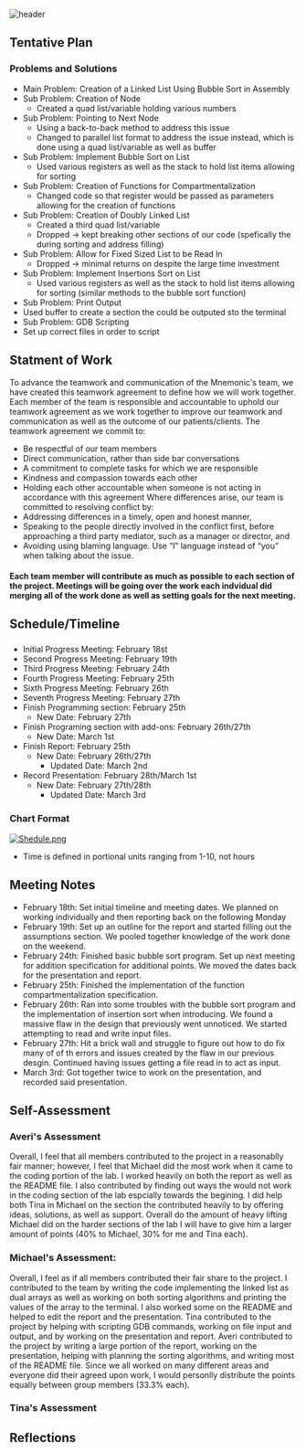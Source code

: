 ![header](https://capsule-render.vercel.app/api?type=waving&color=D5D6EA&height=300&section=header&text=CS3113_SP22_LAB01_TEAMMneumonic&fontSize=30&animation=fadeIn)

## Tentative Plan 
### Problems and Solutions
-   Main Problem: Creation of a Linked List Using Bubble Sort in Assembly 
-  Sub Problem: Creation of Node
   - Created a quad list/variable holding various numbers
-  Sub Problem: Pointing to Next Node
   -  Using a back-to-back method to address this issue
   -   Changed to parallel list format to address the issue instead, which is done using a quad list/variable as well as buffer 
- Sub Problem: Implement Bubble Sort on List
   - Used various registers as well as the stack to hold list items allowing for sorting 
- Sub Problem: Creation of Functions for Compartmentalization
   - Changed code so that register would be passed as parameters allowing for the creation of functions 
- Sub Problem: Creation of Doubly Linked List
   - Created a third quad list/variable 
   - Dropped -> kept breaking other sections of our code (spefically the during sorting and address filling) 
- Sub Problem: Allow for Fixed Sized List to be Read In 
   - Dropped -> minimal returns on despite the large time investment
- Sub Problem: Implement Insertions Sort on List
   -  Used various registers as well as the stack to hold list items allowing for sorting (similar methods to the bubble sort function)
 - Sub Problem: Print Output  
 - Used buffer to create a section the could be outputed sto the terminal
 - Sub Problem: GDB Scripting
 - Set up correct files in order to script
## Statment of Work 
To advance the teamwork and communication of the Mnemonic's team, we have created this
teamwork agreement to define how we will work together.
Each member of the team is responsible and accountable to uphold our teamwork agreement as we
work together to improve our teamwork and communication as well as the outcome of our
patients/clients.
The teamwork agreement we commit to:
- Be respectful of our team members
- Direct communication, rather than side bar conversations
- A commitment to complete tasks for which we are responsible
- Kindness and compassion towards each other
- Holding each other accountable when someone is not acting in accordance with this agreement
Where differences arise, our team is committed to resolving conflict by:
- Addressing differences in a timely, open and honest manner,
- Speaking to the people directly involved in the conflict first, before approaching a third party
mediator, such as a manager or director, and
- Avoiding using blaming language. Use “I” language instead of “you” when talking about the
issue.
#### Each team member will contribute as much as possible to each section of the project. Meetings will be going over the work each indvidual did merging all of the work done as well as setting goals for the next meeting. 

## Schedule/Timeline 
### 
-  Initial Progress Meeting: February 18st
-  Second Progress Meeting: February 19th
-  Third Progress Meeting: February 24th 
-  Fourth Progress Meeting: February 25th 
-  Sixth Progress Meeting: February 26th 
-  Seventh Progress Meeting: February 27th 
-  Finish Programming section: February 25th 
   - New Date: February 27th      
-  Finish Programing section with add-ons: February 26th/27th
      - New Date: March 1st 
-  Finish Report: February 25th
   - New Date: February 26th/27th 
      - Updated Date: March 2nd 
-  Record Presentation: February 28th/March 1st 
   - New Date: February 27th/28th  
      - Updated Date: March 3rd 
### Chart Format 
[![Shedule.png](https://i.postimg.cc/DwhP7pMz/Picture.png)](https://postimg.cc/56PC3g1c)
- Time is defined in portional units ranging from 1-10, not hours
## Meeting Notes
-  February 18th: Set initial timeline and meeting dates. We planned on working individually and then reporting back on the following Monday 
-  February 19th: Set up an outline for the report and started filling out the assumptions section. We pooled together knowledge of the work done on the weekend.
-  February 24th: Finished basic bubble sort program. Set up next meeting for addition specification for additional points. We moved the dates back for the presentation and report.
-  February 25th: Finished the implementation of the function compartmentalization specification.  
-  February 26th: Ran into some troubles with the bubble sort program and the implementation of insertion sort when introducing. We found a massive flaw in the design that previously went unnoticed. We started attempting to read and write input files. 
-  February 27th: Hit a brick wall and struggle to figure out how to do fix many of of th errors and issues created by the flaw in our previous desgin. Continued having issues getting a file read in to act as input. 
 - March 3rd: Got together twice to work on the presentation, and recorded said presentation. 
 ## Self-Assessment 
 
 ### Averi's Assessment
 Overall, I feel that all members contributed to the project in a reasonablly fair manner; however, I feel that Michael did the most work when it came to the coding portion of the lab. I worked heavily on both the report as well as the README file. I also contributed by finding out ways the would not work in the coding section of the lab espcially towards the begining. I did help both Tina in Michael on the section the contributed heavily to by offering ideas, solutions, as well as support. Overall do the amount of heavy lifting Michael did on the harder sections of the lab I will have to give him a larger amount of points (40% to Michael, 30% for me and Tina each). 
 ### Michael's Assessment: 
 Overall, I feel as if all members contributed their fair share to the project. I contributed to the team by writing the code implementing the linked list as dual arrays as well as working on both sorting algorithms and printing the values of the array to the terminal. I also worked some on the README and helped to edit the report and the presentation. Tina contributed to the project by helping with scripting GDB commands, working on file input and output, and by working on the presentation and report. Averi contributed to the project by writing a large portion of the report, working on the presentation, helping with planning the sorting algorithms, and writing most of the README file. Since we all worked on many different areas and everyone did their agreed upon work, I would personlly distribute the points equally between group members (33.3% each).
 
 ### Tina's Assessment
 
 ## Reflections
 
 
 
   
